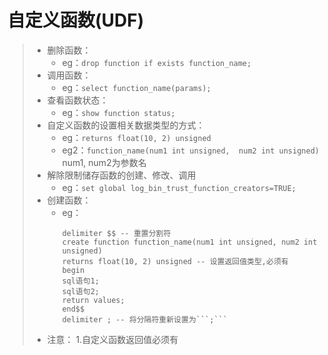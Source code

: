 # 自定义函数(UDF)
>* 删除函数：
>   * eg：```drop function if exists function_name;```  
>* 调用函数：
>   * eg：```select function_name(params);```
>* 查看函数状态：
>   * eg：```show function status;```  
>* 自定义函数的设置相关数据类型的方式：
>   * eg：```returns float(10, 2) unsigned``` 
>   * eg2：```function_name(num1 int unsigned,  num2 int unsigned)``` num1, num2为参数名
>* 解除限制储存函数的创建、修改、调用
>   * eg：```set global log_bin_trust_function_creators=TRUE;```
>* 创建函数：
>   * eg：
>       ```
>       delimiter $$ -- 重置分割符
>       create function function_name(num1 int unsigned, num2 int unsigned)
>       returns float(10, 2) unsigned -- 设置返回值类型,必须有
>       begin
>       sql语句1;
>       sql语句2;
>       return values;
>       end$$
>       delimiter ; -- 将分隔符重新设置为```;```
>       ```
>* 注意：
>   1.自定义函数返回值必须有
